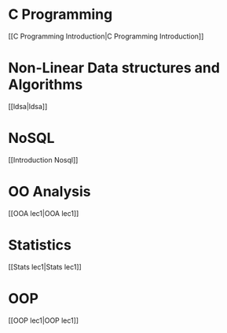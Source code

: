 # C Programming
[[C Programming Introduction|C Programming Introduction]]

# Non-Linear Data structures and Algorithms
[[ldsa|ldsa]]

# NoSQL

[[Introduction Nosql]]
# OO Analysis

[[OOA lec1|OOA lec1]]

# Statistics

[[Stats lec1|Stats lec1]]

# OOP

[[OOP lec1|OOP lec1]]

